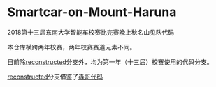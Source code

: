 # Smartcar-on-Mount-Haruna
2018第十三届东南大学智能车校赛比完赛晚上秋名山见队代码

本仓库横跨两年校赛，两年校赛赛道元素不同。

目前除[reconstructed](https://github.com/Sciroccogti/Smartcar-on-Mount-Haruna/tree/reconstructed)分支外，均为第一年（十三届）校赛使用的代码分支。

[reconstructed](https://github.com/Sciroccogti/Smartcar-on-Mount-Haruna/tree/reconstructed)分支借鉴了[淼哥代码](https://github.com/mythbuster5/CSMS-SMARTCAR)

